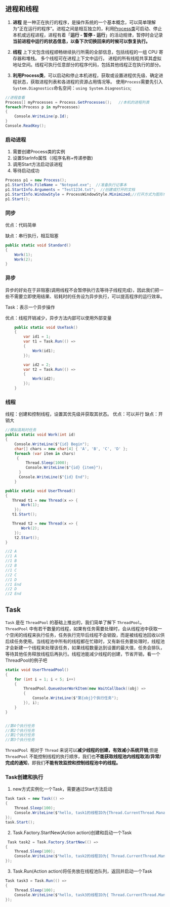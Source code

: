 ## 进程和线程

1. **进程** 是一种正在执行的程序，是操作系统的一个基本概念，可以简单理解为“正在运行的程序”。进程之间是相互独立的，利用[Process类](https://so.csdn.net/so/search?q=Process类&spm=1001.2101.3001.7020)可启动、停止本机或远程进程，进程有着「**运行 - 暂停 - 运行**」的活动规律，暂停时会记录**当前进程中运行的状态信息，以备下次切换回来的时候可以恢复执行。**

2. **线程** 上下文包含线程顺畅继续执行所需的全部信息，包括线程的一组 CPU 寄存器和堆栈。 多个线程可在进程上下文中运行。 进程的所有线程共享其虚拟地址空间。线程可执行任意部分的程序代码，包括其他线程正在执行的部分。

3. **利用Process类**，可以启动和停止本机进程，获取或设置进程优先级、确定进程状态，获取进程列表和各进程的资源占用情况等。
   使用`Process`需要先引入`System.Diagnostics`命名空间：`using System.Diagnostics`;

```c#
//进程查看
Process[] myProcesses = Process.GetProcesses();   //本机的进程列表
foreach(Process p in myProcesses)
{
	Console.WriteLine(p.Id);
}
Console.ReadKey();
```

### 启动进程

1. 需要创建Process类的实例
2. 设置Starlnfo属性（(程序名称+传递参数)
3. 调用Start方法启动该进程
4. 等待启动成功

```c#
Process p1 = new Process();
p1.StartInfo.FileName = "Notepad.exe";  //准备执行记事本
p1.StartInfo.Arguments = "Test1234.txt";  //创建或打开的文档
p1.StartInfo.WindowStyle = ProcessWindowStyle.Minimized;//打开方式为图形化界面   最小化
p1.Start();

```

### 同步

优点：代码简单

缺点：串行执行，相互阻塞

```c#
public static void Standard()
{
    Work(1);
    Work(2);
}
```



### 异步

异步的好处在于非阻塞(调用线程不会暂停执行去等待子线程完成)，因此我们把一些不需要立即使用结果、较耗时的任务设为异步执行，可以提高程序的运行效率。

Task：表示一个异步操作

优点：线程开销减少，异步方法内部可以使用外部变量

```C#
    public static void UseTask()
    {
        var id1 = 1;
        var t1 = Task.Run(() =>
        {
            Work(id1);
        });

        var id2 = 2;
        var t2 = Task.Run(() =>
        {
            Work(id2);
        });
    }
```

### 线程
线程：创建和控制线程，设置其优先级并获取其状态。
优点：可以并行
缺点：开销大

```c#
//模拟高耗时任务
public static void Work(int id)
{
    Console.WriteLine($"{id} Begin");
    char[] chars = new char[4] { 'A', 'B', 'C', 'D' };
    foreach (var item in chars)
     {
         Thread.Sleep(1000);
         Console.WriteLine($"{id} {item}");
      }
      Console.WriteLine($"{id} End");
    }

public static void UserThread() 
{
   Thread t1 = new Thread(x => {
       Work(1);
    });
   t1.Start();

   Thread t2 = new Thread(x => {
       Work(2);
    });
    t2.Start();
}

//2 A
//1 A
//1 B
//2 B
//1 C
//2 C
//1 D
//1 End
//2 D
//2 End

```



## Task

`Task` 是在 `ThreadPool` 的基础上推出的，我们简单了解下 `ThreadPool`。`ThreadPool` 中有若干数量的线程，如果有任务需要处理时，会从线程池中获取一个空闲的线程来执行任务，任务执行完毕后线程不会销毁，而是被线程池回收以供后续任务使用。当线程池中所有的线程都在忙碌时，又有新任务要处理时，线程池才会新建一个线程来处理该任务，如果线程数量达到设置的最大值，任务会排队，等待其他任务释放线程后再执行。线程池能减少线程的创建，节省开销，看一个ThreadPool的例子吧

```c#
static void UserThreadPool()
{
    for (int i = 1; i < 5; i++)
    {
        ThreadPool.QueueUserWorkItem(new WaitCallback((obj) =>
        {
            Console.WriteLine($"第{obj}个执行任务");
        }), i);
    }
}


//第4个执行任务
//第2个执行任务
//第1个执行任务
//第3个执行任务


```

`ThreadPool `相对于 `Thread` 来说可以**减少线程的创建，有效减小系统开销**;但是 `ThreadPool` 不能控制线程的执行顺序，我们也**不能获取线程池内线程取消/异常/完成的通知**，即我们**不能有效监控和控制线程池中的线程。**

### Task创建和执行

1.  new方式实例化一个Task，需要通过Start方法启动 
```c#
Task task = new Task(() => 
{ 
    Thread.Sleep(100); 
    Console.WriteLine($"hello, task1的线程ID为{Thread.CurrentThread.ManagedThreadId}"); 
}); 
task.Start();       

```

2. Task.Factory.StartNew(Action action)创建和启动一个Task 

```c#
 Task task2 = Task.Factory.StartNew(() => 
{ 
    Thread.Sleep(100); 
    Console.WriteLine($"hello, task2的线程ID为{ Thread.CurrentThread.ManagedThreadId}");
}); 
```

3. Task.Run(Action action)将任务放在线程池队列，返回并启动一个Task 

```c#
Task task3 = Task.Run(() => 
{ 
    Thread.Sleep(100); 
    Console.WriteLine($"hello, task3的线程ID为{ Thread.CurrentThread.ManagedThreadId}"); 
}); 
```
